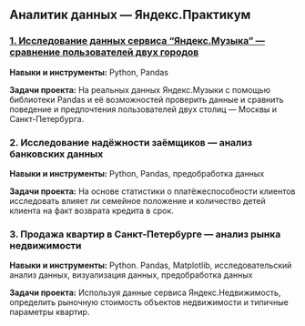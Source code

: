## Аналитик данных — Яндекс.Практикум

### [1.  Исследование данных сервиса “Яндекс.Музыка” — сравнение пользователей двух городов](https://github.com/DmiyriySav/Yandex_Practicum_Projects/tree/main/1.%20%D0%98%D1%81%D1%81%D0%BB%D0%B5%D0%B4%D0%BE%D0%B2%D0%B0%D0%BD%D0%B8%D0%B5%20%D0%B4%D0%B0%D0%BD%D0%BD%D1%8B%D1%85%20%D1%81%D0%B5%D1%80%D0%B2%D0%B8%D1%81%D0%B0%20%E2%80%9C%D0%AF%D0%BD%D0%B4%D0%B5%D0%BA%D1%81.%D0%9C%D1%83%D0%B7%D1%8B%D0%BA%D0%B0%E2%80%9D)
**Навыки и инструменты:** Python, Pandas

**Задачи проекта:** На реальных данных Яндекс.Музыки c помощью библиотеки Pandas и её возможностей проверить данные и сравнить поведение и предпочтения пользователей двух столиц — Москвы и Санкт-Петербурга.

### 2. Исследование надёжности заёмщиков — анализ банковских данных
**Навыки и инструменты:** Python, Pandas, предобработка данных

**Задачи проекта:** На основе статистики о платёжеспособности клиентов исследовать влияет ли семейное положение и количество детей клиента на факт возврата кредита в срок.

### 3. Продажа квартир в Санкт-Петербурге — анализ рынка недвижимости
**Навыки и инструменты:** Python. Pandas, Matplotlib, исследовательский анализ данных, визуализация данных, предобработка данных

**Задачи проекта:** Используя данные сервиса Яндекс.Недвижимость, определить рыночную стоимость объектов недвижимости и типичные параметры квартир.
